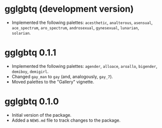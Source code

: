 # gglgbtq (development version)

* Implemented the following palettes: `acesthetic`, `analterous`, `asensual`, `ace_spectrum`, `aro_spectrum`, `androsexual`, `gynesexual`, `lunarian`, `solarian`.

# gglgbtq 0.1.1

* Implemented the following palettes: `agender`, `alloace`, `aroallo`, `bigender`, `demiboy`, `demigirl`.
* Changed `gay_man` to `gay` (and, analogously, `gay_7`).
* Moved palettes to the "Gallery" vignette.

# gglgbtq 0.1.0

* Initial version of the package.
* Added a `NEWS.md` file to track changes to the package.
